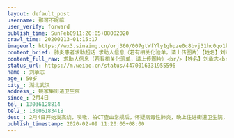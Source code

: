 ```yaml
---
layout: default_post
username: 那可不呢嘛
user_verify: forward
publish_time: SunFeb0911:20:05+08002020
crawl_time: 20200213-01:15:17
imageurl: https://wx3.sinaimg.cn/orj360/007gtWfYly1gbpze0c8bvj31hc0qo1kx.jpg,https://wx1.sinaimg.cn/orj360/007gtWfYly1gbpze1p09ej30qo1hcx2i.jpg,https://wx3.sinaimg.cn/orj360/007gtWfYly1gbpzdzg24gj30qo1hc7wh.jpg
content_brief: 肺炎患者求助超话 求助人信息（若有相关化验单，请上传图片）【姓名】刘承志【年龄】50岁【所在城市】湖北武汉【所在小区、社区】姚家集街道卫生院【患病时间】2月4日【联系方式】13036128814【其他紧急联系人】13006183418【病情描述】 2月4日开始发高烧，咳嗽，拍CT查血常规后，怀疑病毒 ...全文
content_full_raw: 求助人信息（若有相关化验单，请上传图片）<br/>【姓名】刘承志<br/>【年龄】50岁<br/>【所在城市】湖北武汉<br/>【所在小区、社区】姚家集街道卫生院<br/>【患病时间】2月4日<br/>【联系方式】13036128814<br/>【其他紧急联系人】13006183418<br/>【病情描述】2月4日开始发高烧，咳嗽，拍CT查血常规后，怀疑病毒性肺炎，晚上住进街道卫生院，现反复发高烧，呼吸困难，难以活动，食欲不佳，核酸检测已做，未出结果，因病情加重申请转院，但因上级医院没有床位无法转院，希望请求各位的好心人的帮助！<spanclass="url-icon"><imgalt=[作揖]src="//h5.sinaimg.cn/m/emoticon/icon/others/h_zuoyi-cb12e18fd5.png"style="width:1em;height:1em;"/></span><spanclass="url-icon"><imgalt=[作揖]src="//h5.sinaimg.cn/m/emoticon/icon/others/h_zuoyi-cb12e18fd5.png"style="width:1em;height:1em;"/></span><spanclass="url-icon"><imgalt=[作揖]src="//h5.sinaimg.cn/m/emoticon/icon/others/h_zuoyi-cb12e18fd5.png"style="width:1em;height:1em;"/></span>
status_url: https://m.weibo.cn/status/4470016331955596
name_: 刘承志
age_: 50岁
city_: 湖北武汉
address_: 姚家集街道卫生院
since_: 2月4日
tel_: 13036128814
tel2_: 13006183418
desc_: 2月4日开始发高烧，咳嗽，拍CT查血常规后，怀疑病毒性肺炎，晚上住进街道卫生院，现反复发高烧，呼吸困难，难以活动，食欲不佳，核酸检测已做，未出结果，因病情加重申请转院，但因上级医院没有床位无法转院，希望请求各位的好心人的帮助！<spanclass="url-icon"><imgalt=[作揖]src="//h5.sinaimg.cn/m/emoticon/icon/others/h_zuoyi-cb12e18fd5.png"style="width1em;height1em;"/></span><spanclass="url-icon"><imgalt=[作揖]src="//h5.sinaimg.cn/m/emoticon/icon/others/h_zuoyi-cb12e18fd5.png"style="width1em;height1em;"/></span><spanclass="url-icon"><imgalt=[作揖]src="//h5.sinaimg.cn/m/emoticon/icon/others/h_zuoyi-cb12e18fd5.png"style="width1em;height1em;"/></span>
publish_timestamp: 2020-02-09 11:20:05+08:00
---
```

